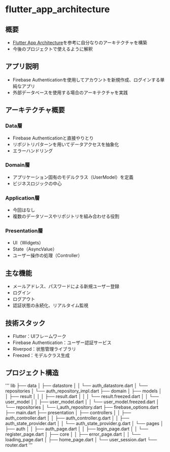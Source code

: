 # flutter_app_architecture

## 概要

- [Flutter App Architecture](https://codewithandrea.com/articles/flutter-app-architecture-riverpod-introduction/)を参考に自分なりのアーキテクチャを構築
- 今後のプロジェクトで使えるように解釈

## アプリ説明

- Firebase Authenticationを使用してアカウントを新規作成、ログインする単純なアプリ
- 外部データベースを使用する場合のアーキテクチャを実践

## アーキテクチャ概要

### Data層

- Firebase Authenticationと直接やりとり
- リポジトリパターンを用いてデータアクセスを抽象化
- エラーハンドリング

### Domain層

- アプリケーション固有のモデルクラス（UserModel）を定義
- ビジネスロジックの中心

### Application層

- 今回はなし
- 複数のデータソースやリポジトリを組み合わせる役割

### Presentation層

- UI（Widgets）
- State（AsyncValue）
- ユーザー操作の処理（Controller）

## 主な機能

- メールアドレス、パスワードによる新規ユーザー登録
- ログイン
- ログアウト
- 認証状態の永続化、リアルタイム監視

## 技術スタック

- Flutter：UIフレームワーク
- Firebase Authentication：ユーザー認証サービス
- Riverpod：状態管理ライブラリ
- Freezed：モデルクラス生成

## プロジェクト構造

'''
lib
├── data
│   ├── datastore
│   │   └── auth_datastore.dart
│   └── repositories
│       └── auth_repository_impl.dart
├── domain
│   ├── models
│   │   ├── result
│   │   │   ├── result.dart
│   │   │   └── result.freezed.dart
│   │   └── user_model
│   │       ├── user_model.dart
│   │       └── user_model.freezed.dart
│   └── repositories
│       └── i_auth_repository.dart
├── firebase_options.dart
├── main.dart
├── presentation
│   ├── controllers
│   │   ├── auth_controller.dart
│   │   ├── auth_controller.g.dart
│   │   ├── auth_state_provider.dart
│   │   └── auth_state_provider.g.dart
│   └── pages
│       ├── auth
│       │   ├── auth_page.dart
│       │   ├── login_page.dart
│       │   └── register_page.dart
│       ├── core
│       │   ├── error_page.dart
│       │   └── loading_page.dart
│       ├── home_page.dart
│       └── user_session.dart
└── router.dart
'''


